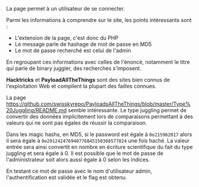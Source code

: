 La page permet à un utilisateur de se connecter.

Parmi les informations à comprendre sur le site, les points intéressants sont :

- L'extension de la page, c'est donc du PHP
- Le message parle de hashage de mot de passe en MD5
- Le mot de passe recherché est celui de l'admin

En regroupant ces informations avec celles de l'énoncé, notamment le titre qui parle de binary juggler, des recherches s'imposent.

**Hacktricks** et **PayloadAllTheThings** sont des sites bien connus de l'exploitation Web et compilent la plupart des failles connues.

La page https://github.com/swisskyrepo/PayloadsAllTheThings/blob/master/Type%20Juggling/README.md semble intéressante. Le type juggling permet de convertir des données implicitement lors de comparaisons permettant à des valeurs qui ne sont pas égales de réussir la comparaison.

Dans les magic hashs, en MD5, si le password est égale à `0e215962017` alors il sera égale à `0e291242476940776845150308577824` une fois haché. La valeur entrée sera ainsi convertit en nombre en écriture scientifique du fait du type juggling et sera égale à 0. Il est possible que le mot de passe de l'administrateur soit alors aussi égale à 0 selon les indices.

En testant ce mot de passe avec le nom d'utilisateur admin, l'authentification est validée et le flag est obtenu.
